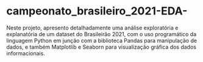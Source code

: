 # campeonato_brasileiro_2021-EDA-
Neste projeto, apresento detalhadamente uma análise exploratória e explanatória de um dataset do Brasileirão 2021, com o uso programático da linguagem Python em junção com a biblioteca Pandas para manipulação de dados, e também Matplotlib e Seaborn para visualização gráfica dos dados informacionais. 
